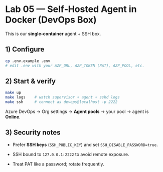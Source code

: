 # Lab 05 — Self‑Hosted Agent in Docker (DevOps Box)

This is our **single‑container** agent + SSH box.

## 1) Configure
```bash
cp .env.example .env
# edit .env with your AZP_URL, AZP_TOKEN (PAT), AZP_POOL, etc.
```

## 2) Start & verify
```bash
make up
make logs    # watch supervisor + agent + sshd logs
make ssh     # connect as devops@localhost -p 2222
```
Azure DevOps → Org settings → **Agent pools** → your pool → agent is **Online**.

## 3) Security notes
- Prefer **SSH keys** (`SSH_PUBLIC_KEY`) and set `SSH_DISABLE_PASSWORD=true`.

- SSH bound to `127.0.0.1:2222` to avoid remote exposure.

- Treat PAT like a password; rotate frequently.

